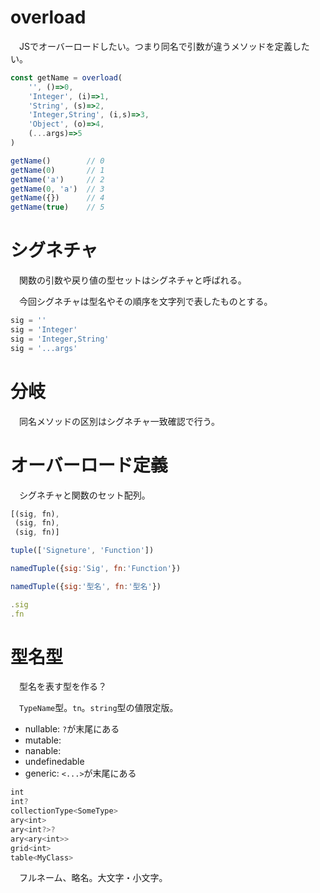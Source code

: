# overload

　JSでオーバーロードしたい。つまり同名で引数が違うメソッドを定義したい。

```javascript
const getName = overload(
    '', ()=>0,
    'Integer', (i)=>1,
    'String', (s)=>2,
    'Integer,String', (i,s)=>3,
    'Object', (o)=>4,
    (...args)=>5
)
```
```javascript
getName()        // 0
getName(0)       // 1
getName('a')     // 2
getName(0, 'a')  // 3
getName({})      // 4
getName(true)    // 5
```

# シグネチャ

　関数の引数や戻り値の型セットはシグネチャと呼ばれる。

　今回シグネチャは型名やその順序を文字列で表したものとする。

```javascript
sig = ''
sig = 'Integer'
sig = 'Integer,String'
sig = '...args'
```

# 分岐

　同名メソッドの区別はシグネチャ一致確認で行う。

# オーバーロード定義

　シグネチャと関数のセット配列。

```javascript
[(sig, fn),
 (sig, fn),
 (sig, fn)]
```

```javascript
tuple(['Signeture', 'Function'])
```
```javascript
namedTuple({sig:'Sig', fn:'Function'})
```
```javascript
namedTuple({sig:'型名', fn:'型名'})
```
```javascript
.sig
.fn
```

# 型名型

　型名を表す型を作る？

　`TypeName`型。`tn`。`string`型の値限定版。

* nullable: `?`が末尾にある
* mutable: 
* nanable:
* undefinedable
* generic: `<...>`が末尾にある

```javascript
int
int?
collectionType<SomeType>
ary<int>
ary<int?>?
ary<ary<int>>
grid<int>
table<MyClass>
```

　フルネーム、略名。大文字・小文字。


